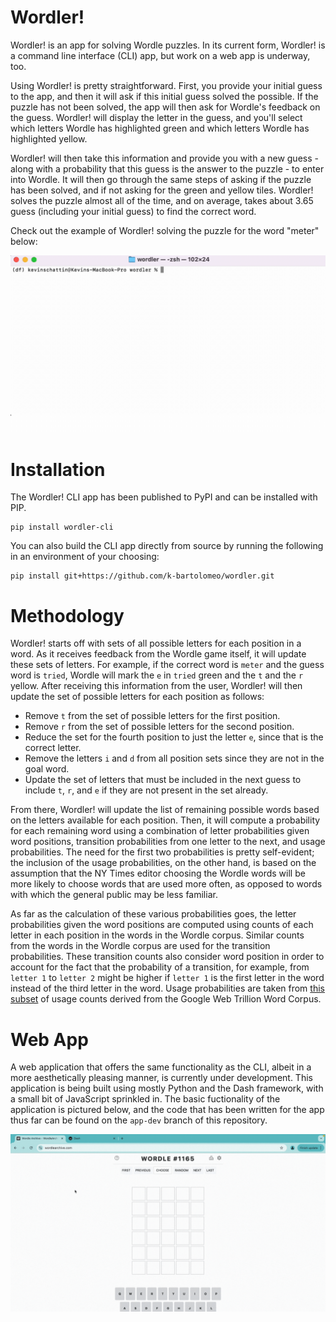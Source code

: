 # Wordler!
Wordler! is an app for solving Wordle puzzles. In its current form, Wordler! is a 
command line interface (CLI) app, but work on a web app is underway, too. 

Using Wordler! is pretty straightforward. First, you provide your initial guess to the
app, and then it will ask if this initial guess solved the possible. If the puzzle has 
not been solved, the app will then ask for Wordle's feedback on the guess. Wordler! 
will display the letter in the guess, and you'll select which letters Wordle has 
highlighted green and which letters Wordle has highlighted yellow. 

Wordler! will then take this information and provide you with a new guess - along with 
a probability that this guess is the answer to the puzzle - to enter into Wordle. It 
will then go through the same steps of asking if the puzzle has been solved, and if 
not asking for the green and yellow tiles. Wordler! solves the puzzle almost all of 
the time, and on average, takes about 3.65 guess (including your initial guess) to find 
the correct word.

Check out the example of Wordler! solving the puzzle for the word "meter" below:

![](assets/Wordler!.gif)

# Installation
The Wordler! CLI app has been published to PyPI and can be installed with PIP. 
```
pip install wordler-cli
```

You can also build the CLI app directly from source by running the following in an 
environment of your choosing:
```
pip install git+https://github.com/k-bartolomeo/wordler.git
```

# Methodology
Wordler! starts off with sets of all possible letters for each position in a word. As
it receives feedback from the Wordle game itself, it will update these sets of letters. 
For example, if the correct word is `meter` and the guess word is `tried`, Wordle will 
mark the `e` in `tried` green and the `t` and the `r` yellow. After receiving this 
information from the user, Wordler! will then update the set of possible letters for 
each position as follows:
- Remove `t` from the set of possible letters for the first position.
- Remove `r` from the set of possible letters for the second position.
- Reduce the set for the fourth position to just the letter `e`, since that is the 
correct letter.
- Remove the letters `i` and `d` from all position sets since they are not in the 
goal word.
- Update the set of letters that must be included in the next guess to include `t`, 
`r`, and `e` if they are not present in the set already.

From there, Wordler! will update the list of remaining possible words based on the 
letters available for each position. Then, it will compute a probability for each 
remaining word using a combination of letter probabilities given word positions, 
transition probabilities from one letter to the next, and usage probabilities. The 
need for the first two probabilities is pretty self-evident; the inclusion of the 
usage probabilities, on the other hand, is based on the assumption that the NY Times 
editor choosing the Wordle words will be more likely to choose words that are used 
more often, as opposed to words with which the general public may be less familiar.

As far as the calculation of these various probabilities goes, the letter probabilities 
given the word positions are computed using counts of each letter in each position in 
the words in the Wordle corpus. Similar counts from the words in the Wordle corpus are 
used for the transition probabilities. These transition counts also consider word 
position in order to account for the fact that the probability of a transition, for 
example, from `letter 1` to `letter 2` might be higher if `letter 1` is the first letter
in the word instead of the third letter in the word. Usage probabilities are taken from 
[this subset](https://www.kaggle.com/datasets/rtatman/english-word-frequency) of usage 
counts derived from the Google Web Trillion Word Corpus.

# Web App
A web application that offers the same functionality as the CLI, albeit in a more 
aesthetically pleasing manner, is currently under development. This application is being 
built using mostly Python and the Dash framework, with a small bit of JavaScript sprinkled
in. The basic fuctionality of the application is pictured below, and the code that has been 
written for the app thus far can be found on the `app-dev` branch of this repository.

![](<assets/Wordler! Web.gif>)